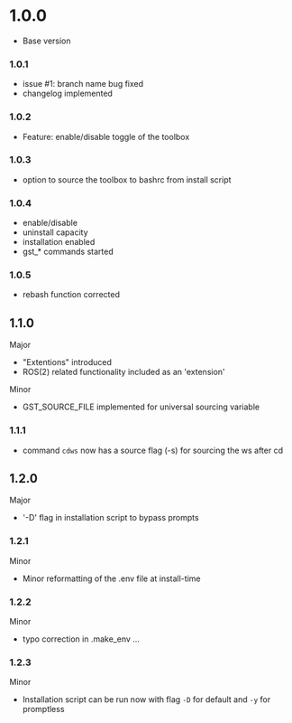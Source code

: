 # 1.0.0
* Base version

### 1.0.1
* issue #1: branch name bug fixed
* changelog implemented

### 1.0.2
* Feature: enable/disable toggle of the toolbox

### 1.0.3
* option to source the toolbox to bashrc from install script

### 1.0.4
* enable/disable
* uninstall capacity
* installation enabled
* gst_* commands started

### 1.0.5
* rebash function corrected

## 1.1.0
Major
* "Extentions" introduced
* ROS(2) related functionality included as an 'extension'

Minor
* GST_SOURCE_FILE implemented for universal sourcing variable

### 1.1.1
* command `cdws` now has a source flag (-s) for sourcing the ws after cd

## 1.2.0
Major
* '-D' flag in installation script to bypass prompts

### 1.2.1
Minor
* Minor reformatting of the .env file at install-time

### 1.2.2
Minor
* typo correction in .make_env ...

### 1.2.3
Minor
* Installation script can be run now with flag `-D` for default and `-y` for promptless 